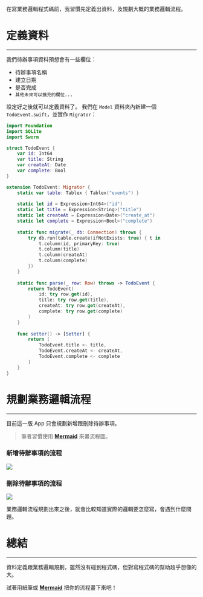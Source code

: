 在寫業務邏輯程式碼前，我習慣先定義出資料，及規劃大概的業務邏輯流程。

# 定義資料
---
我們待辦事項資料預想會有一些欄位：
- 待辦事項名稱
- 建立日期
- 是否完成
- `其他未來可以擴充的欄位...`

設定好之後就可以定義資料了。
我們在 `Model` 資料夾內新建一個 `TodoEvent.swift`，並實作 `Migrator`：
```swift
import Foundation
import SQLite
import Sworm

struct TodoEvent {
    var id: Int64
    var title: String
    var createAt: Date
    var complete: Bool
}

extension TodoEvent: Migrator {
    static var table: Tablex { Tablex("events") }
    
    static let id = Expression<Int64>("id")
    static let title = Expression<String>("title")
    static let createAt = Expression<Date>("create_at")
    static let complete = Expression<Bool>("complete")
    
    static func migrate(_ db: Connection) throws {
        try db.run(table.create(ifNotExists: true) { t in
            t.column(id, primaryKey: true)
            t.column(title)
            t.column(createAt)
            t.column(complete)
        })
    }
    
    static func parse(_ row: Row) throws -> TodoEvent {
        return TodoEvent(
            id: try row.get(id),
            title: try row.get(title),
            createAt: try row.get(createAt),
            complete: try row.get(complete)
        )
    }
    
    func setter() -> [Setter] {
        return [
            TodoEvent.title <- title,
            TodoEvent.createAt <- createAt,
            TodoEvent.complete <- complete
        ]
    }
}
```

# 規劃業務邏輯流程
---
目前這一版 App 只會規劃新增跟刪除待辦事項。

> 筆者習慣使用 [**Mermaid**](https://mermaid.js.org) 來畫流程圖。

### 新增待辦事項的流程
[![](https://mermaid.ink/img/pako:eNptkcFugzAMhl_F8mmTSh-AwyQY04S0y2DjEnqIwC2RIImCaTW1ffelSyp6WE7x__3xLztn7ExPmOLBSTvAV9Fq8KcRjaLTLhS5eHUkmSBfmI2OailKzeRkx8ZFKROZtTV7axQqUZE1OwhVkYun-vNDMT17HrTvmRwkyQvkMetWXN6OpPkCZUx61KrY-U-r5ZEggiK_p0Cy9eydOCA4KR5A9Y9vt_eGK1zD_oFZHDDAbBxD63l1NLjBidwkVe-3eb75W-SBJmox9dee9nIZucVWX71VLmzqH91hym6hDS6292srlPT_MGG6l-NM11_5MH9R?type=jpg)](https://mermaid.live/edit#pako:eNptkcFugzAMhl_F8mmTSh-AwyQY04S0y2DjEnqIwC2RIImCaTW1ffelSyp6WE7x__3xLztn7ExPmOLBSTvAV9Fq8KcRjaLTLhS5eHUkmSBfmI2OailKzeRkx8ZFKROZtTV7axQqUZE1OwhVkYun-vNDMT17HrTvmRwkyQvkMetWXN6OpPkCZUx61KrY-U-r5ZEggiK_p0Cy9eydOCA4KR5A9Y9vt_eGK1zD_oFZHDDAbBxD63l1NLjBidwkVe-3eb75W-SBJmox9dee9nIZucVWX71VLmzqH91hym6hDS6292srlPT_MGG6l-NM11_5MH9R)

### 刪除待辦事項的流程
[![](https://mermaid.ink/img/pako:eNpdkc9ugzAMxl_F8mmVSh8AVZ1A7IC0y2DjEnpIwZRIEFBwVlWl774wsr85xT9_9uc4N6yGmjDEs5FjC69JqcGdQhSKLsc1iEVCHTFBbJkH7WkqUs1kZMWD8SgS0TjmLJk8yERG43CENUpi8ZC_PCumjcuv7G0iA0FwgNh7LcGs6hlSb_MNMt_zE_iJnt5JM5yusAiS-MsHgp3T5LaqaJoef5f-5T8eu_89L4pb13V_MgfVgC-ZIfIvXSuirlvlLlPgFnsyvVS1W-dt0ZXILfVUYuiuNTXSdlxiqe9OKi0P-VVXGLKxtEU71m5viZLuI3oMG9lNdP8APVB_rA?type=jpg)](https://mermaid.live/edit#pako:eNpdkc9ugzAMxl_F8mmVSh8AVZ1A7IC0y2DjEnpIwZRIEFBwVlWl774wsr85xT9_9uc4N6yGmjDEs5FjC69JqcGdQhSKLsc1iEVCHTFBbJkH7WkqUs1kZMWD8SgS0TjmLJk8yERG43CENUpi8ZC_PCumjcuv7G0iA0FwgNh7LcGs6hlSb_MNMt_zE_iJnt5JM5yusAiS-MsHgp3T5LaqaJoef5f-5T8eu_89L4pb13V_MgfVgC-ZIfIvXSuirlvlLlPgFnsyvVS1W-dt0ZXILfVUYuiuNTXSdlxiqe9OKi0P-VVXGLKxtEU71m5viZLuI3oMG9lNdP8APVB_rA)

業務邏輯流程規劃出來之後，就會比較知道實際的邏輯要怎麼寫，會遇到什麼問題。

# 總結
---
資料定義跟業務邏輯規劃，雖然沒有碰到程式碼，但對寫程式碼的幫助超乎想像的大。

試著用紙筆或 [**Mermaid**](https://mermaid.js.org) 把你的流程畫下來吧！